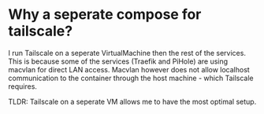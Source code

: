 # Why a seperate compose for tailscale?

I run Tailscale on a seperate VirtualMachine then the rest of the services. This is because some of the services (Traefik and PiHole) are using macvlan for direct LAN access. Macvlan however does not allow localhost communication to the container through the host machine - which Tailscale requires.

TLDR: Tailscale on a seperate VM allows me to have the most optimal setup.